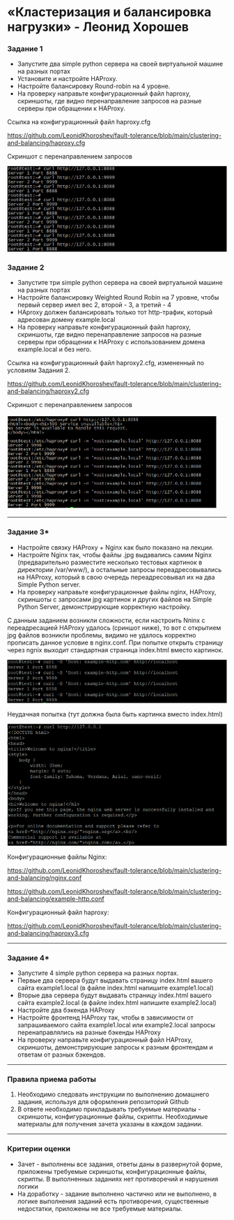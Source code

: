 # «Кластеризация и балансировка нагрузки» - Леонид Хорошев

### Задание 1
- Запустите два simple python сервера на своей виртуальной машине на разных портах
- Установите и настройте HAProxy.
- Настройте балансировку Round-robin на 4 уровне.
- На проверку направьте конфигурационный файл haproxy, скриншоты, где видно перенаправление запросов на разные серверы при обращении к HAProxy.

Ссылка на конфигурационный файл haproxy.cfg

https://github.com/LeonidKhoroshev/fault-tolerance/blob/main/clustering-and-balancing/haproxy.cfg

Скриншот с перенаправлением запросов

![alt text](https://github.com/LeonidKhoroshev/fault-tolerance/blob/main/clustering-and-balancing/balancing1.1.png)

### Задание 2
- Запустите три simple python сервера на своей виртуальной машине на разных портах
- Настройте балансировку Weighted Round Robin на 7 уровне, чтобы первый сервер имел вес 2, второй - 3, а третий - 4
- HAproxy должен балансировать только тот http-трафик, который адресован домену example.local
- На проверку направьте конфигурационный файл haproxy, скриншоты, где видно перенаправление запросов на разные серверы при обращении к HAProxy c использованием домена example.local и без него.

Ссылка на конфигурационный файл haproxy2.cfg, измененный по условиям Задания 2.

https://github.com/LeonidKhoroshev/fault-tolerance/blob/main/clustering-and-balancing/haproxy2.cfg

Скриншот с перенаправлением запросов

![alt text](https://github.com/LeonidKhoroshev/fault-tolerance/blob/main/clustering-and-balancing/balancing2.1.png)

---
### Задание 3*
- Настройте связку HAProxy + Nginx как было показано на лекции.
- Настройте Nginx так, чтобы файлы .jpg выдавались самим Nginx (предварительно разместите несколько тестовых картинок в директории /var/www/), а остальные запросы переадресовывались на HAProxy, который в свою очередь переадресовывал их на два Simple Python server.
- На проверку направьте конфигурационные файлы nginx, HAProxy, скриншоты с запросами jpg картинок и других файлов на Simple Python Server, демонстрирующие корректную настройку.

С данным заданием возникли сложности, если настроить Nпinx с переадресацией HAProxy удалось (сриншот ниже), то вот с открытием jpg файлов возникли проблемы, видимо не удалось корректно прописать данное условие в nginx.conf. При попытке открыть страницу через ngnix выходит стандартная страница index.html вместо картинок.

![alt text](https://github.com/LeonidKhoroshev/fault-tolerance/blob/main/clustering-and-balancing/balancing3.1.png)

Неудачная попытка (тут должна была быть картинка вместо index.html)

![alt text](https://github.com/LeonidKhoroshev/fault-tolerance/blob/main/clustering-and-balancing/balancing3.2.png)

Конфигурационные файлы Nginx:

https://github.com/LeonidKhoroshev/fault-tolerance/blob/main/clustering-and-balancing/nginx.conf

https://github.com/LeonidKhoroshev/fault-tolerance/blob/main/clustering-and-balancing/example-http.conf

Конфигурационный файл haproxy:

https://github.com/LeonidKhoroshev/fault-tolerance/blob/main/clustering-and-balancing/haproxy3.cfg

---

### Задание 4*
- Запустите 4 simple python сервера на разных портах.
- Первые два сервера будут выдавать страницу index.html вашего сайта example1.local (в файле index.html напишите example1.local)
- Вторые два сервера будут выдавать страницу index.html вашего сайта example2.local (в файле index.html напишите example2.local)
- Настройте два бэкенда HAProxy
- Настройте фронтенд HAProxy так, чтобы в зависимости от запрашиваемого сайта example1.local или example2.local запросы перенаправлялись на разные бэкенды HAProxy
- На проверку направьте конфигурационный файл HAProxy, скриншоты, демонстрирующие запросы к разным фронтендам и ответам от разных бэкендов.


------

### Правила приема работы

1. Необходимо следовать инструкции по выполнению домашнего задания, используя для оформления репозиторий Github
2. В ответе необходимо прикладывать требуемые материалы - скриншоты, конфигурационные файлы, скрипты. Необходимые материалы для получения зачета указаны в каждом задании.


------

### Критерии оценки

- Зачет - выполнены все задания, ответы даны в развернутой форме, приложены требуемые скриншоты, конфигурационные файлы, скрипты. В выполненных заданиях нет противоречий и нарушения логики
- На доработку - задание выполнено частично или не выполнено, в логике выполнения заданий есть противоречия, существенные недостатки, приложены не все требуемые материалы.
